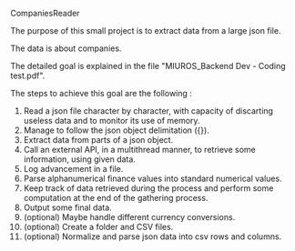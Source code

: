 CompaniesReader

The purpose of this small project is to extract data from a large json file.

The data is about companies.

The detailed goal is explained in the file "MIUROS_Backend Dev - Coding test.pdf".

The steps to achieve this goal are the following : 
1) Read a json file character by character, with capacity of discarting useless data and to monitor its use of memory.
2) Manage to follow the json object delimitation ({}).
3) Extract data from parts of a json object.
4) Call an external API, in a multithread manner, to retrieve some information, using given data.
5) Log advancement in a file.
6) Parse alphanumerical finance values into standard numerical values.
7) Keep track of data retrieved during the process and perform some computation at the end of the gathering process.
8) Output some final data.
9) (optional) Maybe handle different currency conversions.
10) (optional) Create a folder and CSV files.
11) (optional) Normalize and parse json data into csv rows and columns.

